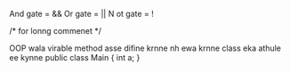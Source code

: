 And gate = &&
Or gate = ||
N ot gate = !

/*   for lonng commenet */



OOP wala virable method asse difine krnne nh ewa krnne class eka athule ee kynne public class Main { int a; }